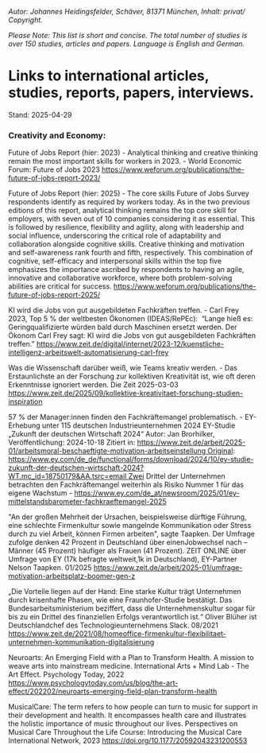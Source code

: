 _Autor: Johannes Heidingsfelder, Schäver, 81371 München, Inhalt: privat/ Copyright._

_Please Note: This list is short and concise. The total number of studies is over 150 studies, articles and papers. Language is English and German._

# Links to international articles, studies, reports, papers, interviews.
Stand: 2025-04-29
### Creativity and Economy:
Future of Jobs Report (hier: 2023) - Analytical thinking and creative thinking remain the most important skills for workers in 2023. - World Economic Forum: Future of Jobs 2023 https://www.weforum.org/publications/the-future-of-jobs-report-2023/

Future of Jobs Report (hier: 2025) - The core skills Future of Jobs Survey respondents identify as required by workers today. As in the two previous editions of this report, analytical thinking remains the top core skill for employers, with seven out of 10 companies considering it as essential. This is followed by resilience, flexibility and agility, along with leadership and social influence, underscoring the critical role of adaptability and collaboration alongside cognitive skills. Creative thinking and motivation and self-awareness rank fourth and fifth, respectively. This combination of cognitive, self-efficacy and interpersonal skills within the top five emphasizes the importance ascribed by respondents to having an agile, innovative and collaborative workforce, where both problem-solving abilities are critical for success. https://www.weforum.org/publications/the-future-of-jobs-report-2025/

KI wird die Jobs von gut ausgebildeten Fachkräften treffen. - Carl Frey 2023, Top 5 % der weltbesten Ökonomen (IDEAS/RePEc):  “Lange hieß es: Geringqualifizierte würden bald durch Maschinen ersetzt werden. Der Ökonom Carl Frey sagt: KI wird die Jobs von gut ausgebildeten Fachkräften treffen.” https://www.zeit.de/digital/internet/2023-12/kuenstliche-intelligenz-arbeitswelt-automatisierung-carl-frey

Was die Wissenschaft darüber weiß, wie Teams kreativ werden. - Das Erstaunlichste an der Forschung zur kollektiven Kreativität ist, wie oft deren Erkenntnisse ignoriert werden. Die Zeit 2025-03-03 https://www.zeit.de/2025/09/kollektive-kreativitaet-forschung-studien-inspiration

57 % der Manager:innen finden den Fachkräftemangel problematisch. - EY-Erhebung unter 115 deutschen Industrieunternehmen 2024 EY-Studie „Zukunft der deutschen Wirtschaft 2024“  Autor: Jan Brorhilker, Veröffentlichung: 2024-10-18 Zitiert in: https://www.zeit.de/arbeit/2025-01/arbeitsmoral-beschaeftigte-motivation-arbeitseinstellung Original: https://www.ey.com/de_de/functional/forms/download/2024/10/ey-studie-zukunft-der-deutschen-wirtschaft-2024?WT.mc_id=18750179&AA.tsrc=email Zwei Drittel der Unternehmen betrachten den Fachkräftemangel weiterhin als Risiko Nummer 1 für das eigene Wachstum - https://www.ey.com/de_at/newsroom/2025/01/ey-mittelstandsbarometer-fachkraeftemangel-2025

"An der großen Mehrheit der Ursachen, beispielsweise dürftige Führung, eine schlechte Firmenkultur sowie mangelnde Kommunikation oder Stress durch zu viel Arbeit, können Firmen arbeiten", sagte Taapken. Der Umfrage zufolge denken 42 Prozent in Deutschland über einenJobwechsel nach – Männer (45 Prozent) häufiger als Frauen (41 Prozent). ZEIT ONLINE über Umfrage von EY (17k befragte weltweit,1k in Deutschland), EY-Partner Nelson Taapken. 01/2025 https://www.zeit.de/arbeit/2025-01/umfrage-motivation-arbeitsplatz-boomer-gen-z

„Die Vorteile liegen auf der Hand: Eine starke Kultur trägt Unternehmen durch krisenhafte Phasen, wie eine Fraunhofer-Studie bestätigt. Das Bundesarbeitsministerium beziffert, dass die Unternehmenskultur sogar für bis zu ein Drittel des finanziellen Erfolgs verantwortlich ist.“ Oliver Blüher ist Deutschlandchef des Technologieunternehmens Slack. 08/2021 https://www.zeit.de/2021/08/homeoffice-firmenkultur-flexibilitaet-unternehmen-kommunikation-digitalisierung

Neuroarts: An Emerging Field with a Plan to Transform Health. A mission to weave arts into mainstream medicine. International Arts + Mind Lab - The Art Effect. Psychology Today, 2022 https://www.psychologytoday.com/us/blog/the-art-effect/202202/neuroarts-emerging-field-plan-transform-health

MusicalCare: The term refers to how people can turn to music for support in their development and health. It encompasses health care and illustrates the holistic importance of music throughout our lives. Perspectives on Musical Care Throughout the Life Course: Introducing the Musical Care International Network, 2023 https://doi.org/10.1177/20592043231200553
